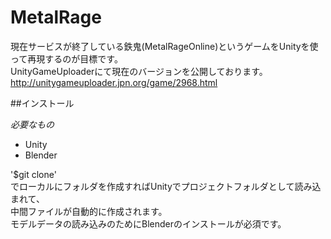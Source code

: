 # MetalRage

現在サービスが終了している鉄鬼(MetalRageOnline)というゲームをUnityを使って再現するのが目標です。  
UnityGameUploaderにて現在のバージョンを公開しております。  
http://unitygameuploader.jpn.org/game/2968.html    


##インストール    

*必要なもの*  
* Unity  
* Blender    

'$git clone'  
でローカルにフォルダを作成すればUnityでプロジェクトフォルダとして読み込まれて、  
中間ファイルが自動的に作成されます。  
モデルデータの読み込みのためにBlenderのインストールが必須です。    

